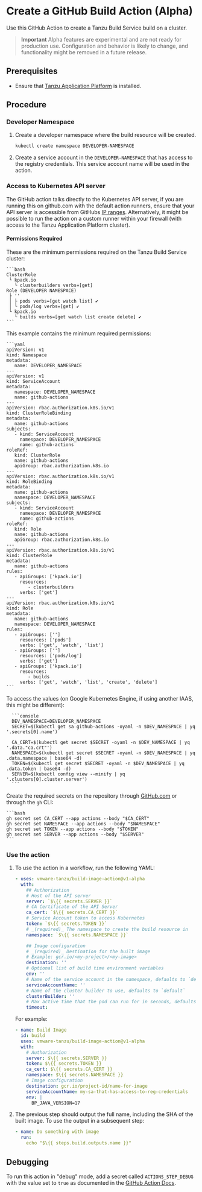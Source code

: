 # Create a GitHub Build Action (Alpha)

Use this GitHub Action to create a Tanzu Build Service build on a cluster.

> **Important** Alpha features are experimental and are not ready for production use. Configuration
> and behavior is likely to change, and functionality might be removed in a future release.

## Prerequisites

- Ensure that [Tanzu Application Platform](../install-intro.hbs.md) is installed.

## Procedure

### Developer Namespace

1. Create a developer namespace where the build resource will be created.

    ```bash
    kubectl create namespace DEVELOPER-NAMESPACE
    ```

2. Create a service account in the `DEVELOPER-NAMESPACE` that has access to the registry
credentials. This service account name will be used in the action.

### Access to Kubernetes API server

The GitHub action talks directly to the Kubernetes API server, if you are running this on github.com
with the default action runners, ensure that your API server is accessible from
GitHubs [IP ranges](https://docs.github.com/en/authentication/keeping-your-account-and-data-secure/about-githubs-ip-addresses).
Alternatively, it might be possible to run the action on a custom runner within your firewall
(with access to the Tanzu Application Platform cluster).

#### Permissions Required

These are the minimum permissions required on the Tanzu Build Service cluster:

    ```bash
    ClusterRole
     └ kpack.io
       └ clusterbuilders verbs=[get]
    Role (DEVELOPER NAMESPACE)
     ├ ''
     │ ├ pods verbs=[get watch list] ✔
     │ └ pods/log verbs=[get] ✔
     └ kpack.io
       └ builds verbs=[get watch list create delete] ✔
    ```

This example contains the minimum required permissions:

    ```yaml
    apiVersion: v1
    kind: Namespace
    metadata:
       name: DEVELOPER_NAMESPACE
    ---
    apiVersion: v1
    kind: ServiceAccount
    metadata:
       namespace: DEVELOPER_NAMESPACE
       name: github-actions
    ---
    apiVersion: rbac.authorization.k8s.io/v1
    kind: ClusterRoleBinding
    metadata:
       name: github-actions
    subjects:
       - kind: ServiceAccount
         namespace: DEVELOPER_NAMESPACE
         name: github-actions
    roleRef:
       kind: ClusterRole
       name: github-actions
       apiGroup: rbac.authorization.k8s.io
    ---
    apiVersion: rbac.authorization.k8s.io/v1
    kind: RoleBinding
    metadata:
       name: github-actions
       namespace: DEVELOPER_NAMESPACE
    subjects:
       - kind: ServiceAccount
         namespace: DEVELOPER_NAMESPACE
         name: github-actions
    roleRef:
       kind: Role
       name: github-actions
       apiGroup: rbac.authorization.k8s.io
    ---
    apiVersion: rbac.authorization.k8s.io/v1
    kind: ClusterRole
    metadata:
       name: github-actions
    rules:
       - apiGroups: ['kpack.io']
         resources:
            - clusterbuilders
         verbs: ['get']
    ---
    apiVersion: rbac.authorization.k8s.io/v1
    kind: Role
    metadata:
       name: github-actions
       namespace: DEVELOPER_NAMESPACE
    rules:
       - apiGroups: ['']
         resources: ['pods']
         verbs: ['get', 'watch', 'list']
       - apiGroups: ['']
         resources: ['pods/log']
         verbs: ['get']
       - apiGroups: ['kpack.io']
         resources:
            - builds
         verbs: ['get', 'watch', 'list', 'create', 'delete']
    ```

To access the values (on Google Kubernetes Engine, if using another IAAS, this might be different):

      ```console
      DEV_NAMESPACE=DEVELOPER_NAMESPACE
      SECRET=$(kubectl get sa github-actions -oyaml -n $DEV_NAMESPACE | yq '.secrets[0].name')

      CA_CERT=$(kubectl get secret $SECRET -oyaml -n $DEV_NAMESPACE | yq '.data."ca.crt"')
      NAMESPACE=$(kubectl get secret $SECRET -oyaml -n $DEV_NAMESPACE | yq .data.namespace | base64 -d)
      TOKEN=$(kubectl get secret $SECRET -oyaml -n $DEV_NAMESPACE | yq .data.token | base64 -d)
      SERVER=$(kubectl config view --minify | yq '.clusters[0].cluster.server')
      ```

Create the required secrets on the repository
through [GitHub.com](https://docs.github.com/en/actions/security-guides/encrypted-secrets#creating-encrypted-secrets-for-a-repository)
or through the `gh` CLI:

    ```bash
    gh secret set CA_CERT --app actions --body "$CA_CERT"
    gh secret set NAMESPACE --app actions --body "$NAMESPACE"
    gh secret set TOKEN --app actions --body "$TOKEN"
    gh secret set SERVER --app actions --body "$SERVER"
    ```

### Use the action

1. To use the action in a workflow, run the following YAML:

    ```yaml
    - uses: vmware-tanzu/build-image-action@v1-alpha
      with:
        ## Authorization
        # Host of the API server
        server: `$\{{ secrets.SERVER }}`
        # CA Certificate of the API Server
        ca_cert: `$\{{ secrets.CA_CERT }}`
        # Service Account token to access Kubernetes
        token: `$\{{ secrets.TOKEN }}`
        # _(required)_ The namespace to create the build resource in
        namespace: `$\{{ secrets.NAMESPACE }}`

        ## Image configuration
        # _(required)_ Destination for the built image
        # Example: gcr.io/<my-project>/<my-image>
        destination: ''
        # Optional list of build time environment variables
        env: ''
        # Name of the service account in the namespace, defaults to `default`
        serviceAccountName: ''
        # Name of the cluster builder to use, defaults to `default`
        clusterBuilder: ''
        # Max active time that the pod can run for in seconds, defaults to 3600
        timeout:
    ```

      For example:

    ```yaml
    - name: Build Image
      id: build
      uses: vmware-tanzu/build-image-action@v1-alpha
      with:
        # Authorization
        server: $\{{ secrets.SERVER }}
        token: $\{{ secrets.TOKEN }}
        ca_cert: $\{{ secrets.CA_CERT }}
        namespace: $\{{ secrets.NAMESPACE }}
        # Image configuration
        destination: gcr.io/project-id/name-for-image
        serviceAccountName: my-sa-that-has-access-to-reg-credentials
        env: |
          BP_JAVA_VERSION=17
    ```

2. The previous step should output the full name, including the SHA of the built image. To use the
output in a subsequent step:

    ```yaml
    - name: Do something with image
      run:
        echo "$\{{ steps.build.outputs.name }}"
    ```

## Debugging

To run this action in "debug" mode, add a secret called `ACTIONS_STEP_DEBUG` with the value set to
`true` as documented in the [GitHub Action Docs](https://docs.github.com/en/actions/monitoring-and-troubleshooting-workflows/enabling-debug-logging).
